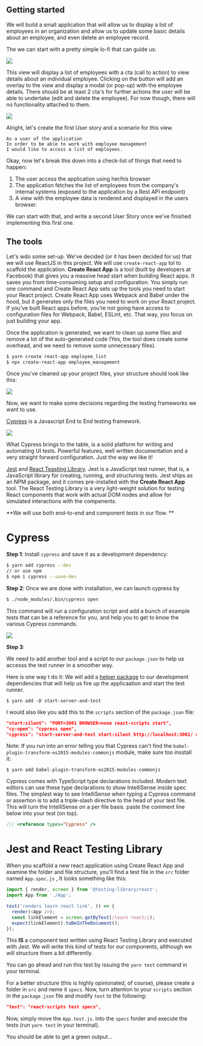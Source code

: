 ## Getting started

We will build a small application that will allow us to display a list of employees in an organization and allow us to update some basic details about an employee, and even delete an employee record.

The we can start with a pretty simple lo-fi that can guide us:

![](./employees_first_draft.png)

This view will display a list of employees with a cta (call to action) to view details about an individual employee. Clicking on the button will add an overlay to the view and display a modal (or pop-up) with the employee details. There should be at least 2 cta's for further actions the user will be able to undertake (edit and delete the employee). For now though, there will no functionality attached to them.

![](./employees_first_draft_modal.png)

Alright, let's create the first User story and a scenario for this view.

```
As a user of the application
In order to be able to work with employee management
I would like to access a list of employees.
```

Okay, now let's break this down into a check-list of things that need to happen:

1. The user access the application using her/his browser
2. The application fetches the list of employees from the company's internal systems (exposed to the application by a Rest API endpoint)
3. A view with the employee data is rendered and displayed in the users browser.

We can start with that, and write a second User Story once we've finished implementing this first one.

## The tools
Let's wdo some set-up. We've decided (or it has been decided for us) that we will use ReactJS in this project. We will use `create-react-app` tol to scaffold the application. **Create React App** is a tool (built by developers at Facebook) that gives you a massive head start when building React apps. It saves you from time-consuming setup and configuration. You simply run one command and Create React App sets up the tools you need to start your React project. Create React App uses Webpack and Babel under the hood, but it generates only the files you need to work on your React project. If you’ve built React apps before, you’re not going have access to configuration files for Webpack, Babel, ESLint, etc. That way, you focus on just building your app.

Once the application is generated, we want to clean up some files and remove a lot of the auto-generated code (Yes, the tool does create some overhead, and we need to remove some unnecessary files).

```bash
$ yarn create react-app employee_list
$ npx create-react-app employee_management
```

Once you've cleaned up your project files, your structure should look like this:

![](./employee_list_ide_after_code_cleaning.png)



Now, we want to make some decisions regarding the testing frameworks we want to use.

[Cypress](https://www.cypress.io/) is a Javascript End to End testing framework.

![](https://github.com/tochman/ca_course-1/blob/master/react/tdd_with_react/cypress_landing_page.png?raw=true)

What Cypress brings to the table, is a solid platform for writing and automating UI tests. Powerful features, well written documentation and a very straight forward configuration. Just the way we like it!

[Jest]() and [React Teasting Library](https://testing-library.com/docs/react-testing-library/intro). Jest is a JavaScript test runner, that is, a JavaScript library for creating, running, and structuring tests. Jest ships as an NPM package, and it comes pre-installed with the **Create React App** tool. The React Testing Library is a very light-weight solution for testing React components that work with actual DOM nodes and allow for simulated interactions with the compenents.

**We will use both end-to-end and component tests in our flow. **

# Cypress

**Step 1**: Install `cypress` and save it as a development dependency:

```bash
$ yarn add cypress --dev
// or use npm
$ npm i cypress --save-dev
```

**Step 2**: Once we are done with installation, we can launch cypress by

```bash
$ ./node_modules/.bin/cypress open
```
This command will run a configuration script and add a bunch of example tests that can be a reference for you, and help you to get to know the various Cypress commands.

![](./employee_list_cypress_setup.png)

**Step 3**:

We need to add another tool and a script to our `package.json` to help us accesss the test runner in a smoother way.

Here is one way t do it: We will add a [helper package](https://www.npmjs.com/package/start-server-and-test) to our development dependencies that will help us fire up the applicaation and start the test runner.

```
$ yarn add -D start-server-and-test
```

I would also like you add this to the `scripts` section of the `package.json` file:

```json
"start:silent": "PORT=3001 BROWSER=none react-scripts start",
"cy:open": "cypress open",
"cypress": "start-server-and-test start:silent http://localhost:3001/ cy:open"
```

Note: If you run into an error telling you that Cypress can't find the `babel-plugin-transform-es2015-modules-commonjs` module, make sure too insstall it:

```
$ yarn add babel-plugin-transform-es2015-modules-commonjs
```

Cypress comes with TypeScript type declarations included. Modern text editors can use these type declarations to show IntelliSense inside spec files. The simplest way to see IntelliSense when typing a Cypress command or assertion is to add a triple-slash directive to the head of your test file. This will turn the IntelliSense on a per file basis. paste the comment line below into your test (on top).

```javascript
/// <reference types="Cypress" />
```

# Jest and React Testing Library

When you scaffold a new react application using Create React App and examine the folder and file structure, you'll find a test file in the `src` folder named `App.spec.js` , It looks something like this:

```js
import { render, screen } from '@testing-library/react';
import App from './App';

test('renders learn react link', () => {
  render(<App />);
  const linkElement = screen.getByText(/learn react/i);
  expect(linkElement).toBeInTheDocument();
});
```

This **IS** a component test written using React Testing Library and executed with Jest. We will write this kind of tests for our components, allthough we will structure them a bit differently.

You can go ahead and run this test by issuing the `yarn test` command in your terminal.

For a better structure (this is highly opinionated, of course), please create a folder in `src` and neme it `specs`. Now, turn attention to your `scripts` section in the `package.json` file and modify `test` to the following:

```json
"test": "react-scripts test specs",
```

Now, simply move the `App.test.js`. into the `specs` forder and execute the tests (run `yarn test` in your terminal).

You should be able to get a green output...
